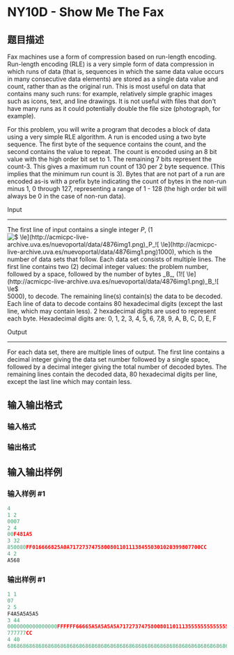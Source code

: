 # NY10D - Show Me The Fax

## 题目描述

Fax machines use a form of compression based on run-length encoding. Run-length encoding (RLE) is a very simple form of data compression in which runs of data (that is, sequences in which the same data value occurs in many consecutive data elements) are stored as a single data value and count, rather than as the original run. This is most useful on data that contains many such runs: for example, relatively simple graphic images such as icons, text, and line drawings. It is not useful with files that don't have many runs as it could potentially double the file size (photograph, for example).

For this problem, you will write a program that decodes a block of data using a very simple RLE algorithm. A run is encoded using a two byte sequence. The first byte of the sequence contains the count, and the second contains the value to repeat. The count is encoded using an 8 bit value with the high order bit set to 1. The remaining 7 bits represent the count-3. This gives a maximum run count of 130 per 2 byte sequence. (This implies that the minimum run count is 3). Bytes that are not part of a run are encoded as-is with a prefix byte indicating the count of bytes in the non-run minus 1, 0 through 127, representing a range of 1 - 128 (the high order bit will always be 0 in the case of non-run data).

Input

-----

The first line of input contains a single integer _P_, (1![$ \le$](http://acmicpc-live-archive.uva.es/nuevoportal/data/4876img1.png)_P_![$ \le$](http://acmicpc-live-archive.uva.es/nuevoportal/data/4876img1.png)1000), which is the number of data sets that follow. Each data set consists of multiple lines. The first line contains two (2) decimal integer values: the problem number, followed by a space, followed by the number of bytes _B_, (1![$ \le$](http://acmicpc-live-archive.uva.es/nuevoportal/data/4876img1.png)_B_![$ \le$](http://acmicpc-live-archive.uva.es/nuevoportal/data/4876img1.png)5000), to decode. The remaining line(s) contain(s) the data to be decoded. Each line of data to decode contains 80 hexadecimal digits (except the last line, which may contain less). 2 hexadecimal digits are used to represent each byte. Hexadecimal digits are: 0, 1, 2, 3, 4, 5, 6, 7,8, 9, A, B, C, D, E, F

Output

------

For each data set, there are multiple lines of output. The first line contains a decimal integer giving the data set number followed by a single space, followed by a decimal integer giving the total number of decoded bytes. The remaining lines contain the decoded data, 80 hexadecimal digits per line, except the last line which may contain less.

## 输入输出格式

### 输入格式

### 输出格式

## 输入输出样例

### 输入样例 #1

```cpp
4 
1 2 
0007 
2 4 
00F481A5 
3 32 
850080FF016666825A0A717273747580080110111384550301020399807700CC 
4 2 
A568
```


### 输出样例 #1

```cpp
1 1 
07 
2 5 
F4A5A5A5A5 
3 44 
0000000000000000FFFFFF66665A5A5A5A5A71727374758008011011135555555555555501020399 
777777CC 
4 40 
68686868686868686868686868686868686868686868686868686868686868686868686868686868
```


